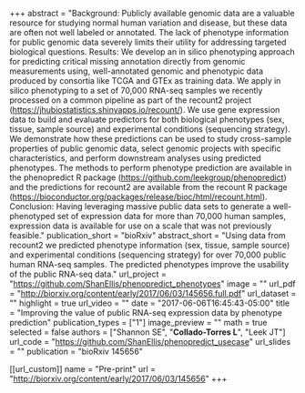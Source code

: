 +++
abstract = "Background: Publicly available genomic data are a valuable resource for studying normal human variation and disease, but these data are often not well labeled or annotated. The lack of phenotype information for public genomic data severely limits their utility for addressing targeted biological questions. Results: We develop an in silico phenotyping approach for predicting critical missing annotation directly from genomic measurements using, well-annotated genomic and phenotypic data produced by consortia like TCGA and GTEx as training data. We apply in silico phenotyping to a set of 70,000 RNA-seq samples we recently processed on a common pipeline as part of the recount2 project (https://jhubiostatistics.shinyapps.io/recount/). We use gene expression data to build and evaluate predictors for both biological phenotypes (sex, tissue, sample source) and experimental conditions (sequencing strategy). We demonstrate how these predictions can be used to study cross-sample properties of public genomic data, select genomic projects with specific characteristics, and perform downstream analyses using predicted phenotypes. The methods to perform phenotype prediction are available in the phenopredict R package (https://github.com/leekgroup/phenopredict) and the predictions for recount2 are available from the recount R package (https://bioconductor.org/packages/release/bioc/html/recount.html). Conclusion: Having leveraging massive public data sets to generate a well-phenotyped set of expression data for more than 70,000 human samples, expression data is available for use on a scale that was not previously feasible."
publication_short = "bioRxiv"
abstract_short = "Using data from recount2 we predicted phenotype information (sex, tissue, sample source) and experimental conditions (sequencing strategy) for over 70,000 public human RNA-seq samples. The predicted phenotypes improve the usability of the public RNA-seq data."
url_project = "https://github.com/ShanEllis/phenopredict_phenotypes"
image = ""
url_pdf = "http://biorxiv.org/content/early/2017/06/03/145656.full.pdf"
url_dataset = ""
highlight = true
url_video = ""
date = "2017-06-06T16:45:43-05:00"
title = "Improving the value of public RNA-seq expression data by phenotype prediction"
publication_types = ["1"]
image_preview = ""
math = true
selected = false
authors = ["Shannon SE", "__Collado-Torres L__", "Leek JT"]
url_code = "https://github.com/ShanEllis/phenopredict_usecase"
url_slides = ""
publication = "bioRxiv 145656"

[[url_custom]]
    name = "Pre-print"
    url = "http://biorxiv.org/content/early/2017/06/03/145656"
+++

